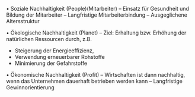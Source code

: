 • Soziale Nachhaltigkeit (People)(Mitarbeiter)
– Einsatz für Gesundheit und Bildung der Mitarbeiter
– Langfristige Mitarbeiterbindung
– Ausgeglichene Altersstruktur

• Ökologische Nachhaltigkeit (Planet)
– Ziel: Erhaltung bzw. Erhöhung der natürlichen
Ressourcen durch, z.B.
- Steigerung der Energieeffizienz,
- Verwendung erneuerbarer Rohstoffe
- Minimierung der Gefahrstoffe

• Ökonomische Nachhaltigkeit (Profit)
– Wirtschaften ist dann nachhaltig, wenn das
Unternehmen dauerhaft betrieben werden kann
– Langfristige Gewinnorientierung